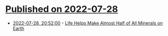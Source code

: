 # [Published on 2022-07-28](index.md)

* [2022-07-28, 20:52:00](https://soylentnews.org/article.pl?sid=22/07/28/0211255&from=rss) - [Life Helps Make Almost Half of All Minerals on Earth](https://soylentnews.org/article.pl?sid=22/07/28/0211255&from=rss)
